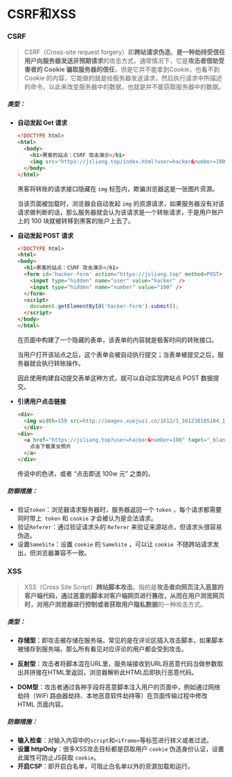 # CSRF和XSS

### CSRF

> CSRF（Cross-site request forgery）即**跨站请求伪造**。**是一种劫持受信任用户向服务器发送非预期请求**的攻击方式，通常情况下，它是**攻击者借助受害者的 Cookie 骗取服务器的信任**，但是它并不能拿到Cookie，也看不到Cookie 的内容，它能做的就是给服务器发送请求，然后执行请求中所描述的命令，以此来改变服务器中的数据，也就是并不能窃取服务器中的数据。

##### 类型：

- **自动发起 Get 请求**

  ```html
  <!DOCTYPE html>
  <html>
    <body>
      <h1>黑客的站点：CSRF 攻击演示</h1>
      <img src="https://jsliang.top/index.html?user=hacker&number=100">
    </body>
  </html>
  ```

  黑客将转账的请求接口隐藏在 `img` 标签内，欺骗浏览器这是一张图片资源。

  当该页面被加载时，浏览器会自动发起 `img` 的资源请求，如果服务器没有对该请求做判断的话，那么服务器就会认为该请求是一个转账请求，于是用户账户上的 100 块就被转移到黑客的账户上去了。

- **自动发起 POST 请求**

  ```html
  <!DOCTYPE html>
  <html>
  <body>
    <h1>黑客的站点：CSRF 攻击演示</h1>
    <form id='hacker-form' action="https://jsliang.top" method=POST>
      <input type="hidden" name="user" value="hacker" />
      <input type="hidden" name="number" value="100" />
    </form>
    <script>
      document.getElementById('hacker-form').submit();
    </script>
  </body>
  </html>
  ```

  在页面中构建了一个隐藏的表单，该表单的内容就是极客时间的转账接口。

  当用户打开该站点之后，这个表单会被自动执行提交；当表单被提交之后，服务器就会执行转账操作。

  因此使用构建自动提交表单这种方式，就可以自动实现跨站点 POST 数据提交。

- **引诱用户点击链接**

  ```html
  <div>
    <img width=150 src=http://images.xuejuzi.cn/1612/1_161230185104_1.jpg>
    </div>
  <div>
    <a href="https://jsliang.top?user=hacker&number=100" taget="_blank">
      点击下载美女照片
    </a>
  </div>
  ```

  传说中的色诱，或者 “点击即送 100w 元” 之类的。

##### 防御措施：

- 验证`token`：浏览器请求服务器时，服务器返回一个 `token` ，每个请求都需要同时带上` token` 和 `cookie` 才会被认为是合法请求。
- 验证`Referer`：通过验证请求头的 `Referer` 来验证来源站点，但请求头很容易伪造。
- 设置`SameSite`：设置 `cookie` 的 `SameSite` ，可以让 `cookie `不随跨站请求发出，但浏览器兼容不一致。

### XSS

> XSS（Cross Site Script）**跨站脚本攻击**。指的是**攻击者向网页注入恶意的客户端代码，通过恶意的脚本对客户端网页进行篡改，从而在用户浏览网页时，对用户浏览器进行控制或者获取用户隐私数据**的一种攻击方式。

##### 类型：

- **存储型**：即攻击被存储在服务端，常见的是在评论区插入攻击脚本，如果脚本被储存到服务端，那么所有看见对应评论的用户都会受到攻击。

- **反射型**：攻击者将脚本混在URL里，服务端接收到URL将恶意代码当做参数取出并拼接在HTML里返回，浏览器解析此HTML后即执行恶意代码。

- **DOM型**：攻击者通过各种手段将恶意脚本注入用户的页面中，例如通过网络劫持（WiFi 路由器劫持、本地恶意软件劫持等）在页面传输过程中修改 HTML 页面内容。

##### 防御措施：

- **输入检查**：对输入内容中的`script`和`<iframe>`等标签进行转义或者过滤。
- **设置 httpOnly**：很多XSS攻击目标都是窃取用户 `cookie` 伪造身份认证，设置此属性可防止JS获取 `cookie`。
- **开启CSP**：即开启白名单，可阻止白名单以外的资源加载和运行。

